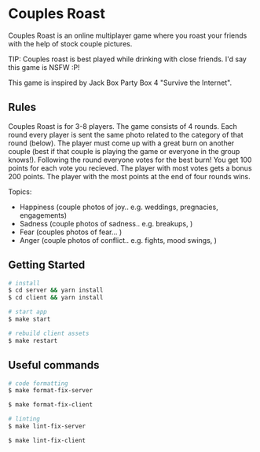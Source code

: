 # Couples Roast

Couples Roast is an online multiplayer game where you roast your friends with the help of stock couple pictures. 

TIP: Couples roast is best played while drinking with close friends. I'd say this game is NSFW :P!

This game is inspired by Jack Box Party Box 4 "Survive the Internet".

## Rules

Couples Roast is for 3-8 players. The game consists of 4 rounds. Each round every player is sent the same photo related to the category of that round (below). The player must come up with a great burn on another couple (best if that couple is playing the game or everyone in the group knows!). Following the round everyone votes for the best burn! You get 100 points for each vote you recieved. The player with most votes gets a bonus 200 points. The player with the most points at the end of four rounds wins.

Topics:

- Happiness (couple photos of joy.. e.g. weddings, pregnacies, engagements)
- Sadness (couple photos of sadness.. e.g. breakups, )
- Fear (couples photos of fear... )
- Anger (couple photos of conflict.. e.g. fights, mood swings, )

## Getting Started

```bash
# install
$ cd server && yarn install 
$ cd client && yarn install

# start app
$ make start

# rebuild client assets
$ make restart
```

## Useful commands

```bash
# code formatting
$ make format-fix-server

$ make format-fix-client

# linting
$ make lint-fix-server

$ make lint-fix-client
```
